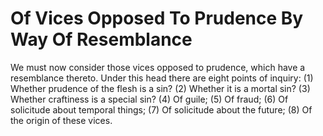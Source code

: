 # Of Vices Opposed To Prudence By Way Of Resemblance

We must now consider those vices opposed to prudence, which have a resemblance thereto. Under this head there are eight points of inquiry:
(1) Whether prudence of the flesh is a sin?
(2) Whether it is a mortal sin?
(3) Whether craftiness is a special sin?
(4) Of guile;
(5) Of fraud;
(6) Of solicitude about temporal things;
(7) Of solicitude about the future;
(8) Of the origin of these vices.